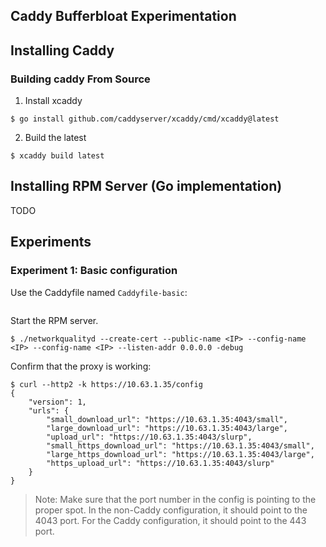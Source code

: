 ## Caddy Bufferbloat Experimentation

## Installing Caddy

### Building caddy From Source

1. Install xcaddy

```console
$ go install github.com/caddyserver/xcaddy/cmd/xcaddy@latest
```

2. Build the latest

```console
$ xcaddy build latest
```

## Installing RPM Server (Go implementation)

TODO

## Experiments

### Experiment 1: Basic configuration

Use the Caddyfile named `Caddyfile-basic`:

```json
```

Start the RPM server.

```console
$ ./networkqualityd --create-cert --public-name <IP> --config-name <IP> --config-name <IP> --listen-addr 0.0.0.0 -debug
```

Confirm that the proxy is working:

```console
$ curl --http2 -k https://10.63.1.35/config 
{
    "version": 1,
    "urls": {
        "small_download_url": "https://10.63.1.35:4043/small",
        "large_download_url": "https://10.63.1.35:4043/large",
        "upload_url": "https://10.63.1.35:4043/slurp",
        "small_https_download_url": "https://10.63.1.35:4043/small",
        "large_https_download_url": "https://10.63.1.35:4043/large",
        "https_upload_url": "https://10.63.1.35:4043/slurp"
    }
}
```

> Note: Make sure that the port number in the config is pointing to the proper spot. In the non-Caddy configuration, it should point to the 4043 port. For the Caddy configuration, it should point to the 443 port.

